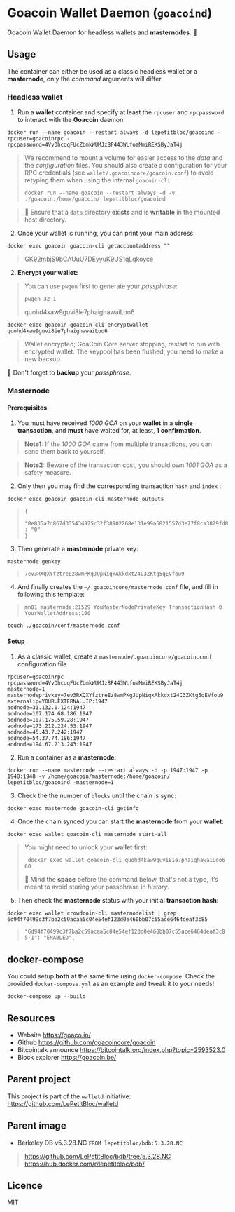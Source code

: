 # Goacoin Wallet Daemon (`goacoind`)
Goacoin Wallet Daemon for headless wallets and **masternodes**. :palm_tree:

## Usage
The container can either be used as a classic headless wallet or a **masternode**, only the *command* arguments will differ.

### Headless wallet
1. Run a **wallet** container and specify at least the `rpcuser` and `rpcpassword` to interact with the **Goacoin** daemon:
```
docker run --name goacoin --restart always -d lepetitbloc/goacoind -rpcuser=goacoinrpc -rpcpassword=4VvDhcoqFUcZbmkWUMJz8P443WLfoaMmiREKSByJaT4j
```
> We recommend to mount a volume for easier access to the *data* and the *configuration* files.
> You should also create a configuration for your RPC credentials (see `wallet/.goacoincore/goacoin.conf`) to avoid retyping them when using the internal `goacoin-cli`.
> ```
> docker run --name goacoin --restart always -d -v ./goacoin:/home/goacoin/ lepetitbloc/goacoind
> ```

> :snake: Ensure that a `data` directory **exists** and is **writable** in the mounted host directory.

2. Once your wallet is running, you can print your main address:
```
docker exec goacoin goacoin-cli getaccountaddress ""
```
> GK92mbjS9bCAUuU7DEyyuK9US1qLqkoyce

2. **Encrypt your wallet:**
> You can use `pwgen` first to generate your *passphrase*:
> ```
> pwgen 32 1
> ```
> quohd4kaw9guvi8ie7phaighawaiLoo6
```
docker exec goacoin goacoin-cli encryptwallet quohd4kaw9guvi8ie7phaighawaiLoo6
```
> Wallet encrypted; GoaCoin Core server stopping, restart to run with encrypted wallet. The keypool has been flushed, you need to make a new backup.

:ocean: Don't forget to **backup** your *passphrase*.

### Masternode

#### Prerequisites
1. You must have received *1000 GOA* on your **wallet** in a **single transaction**, and **must** have waited for, at least, **1 confirmation**.
> **Note1:** If the *1000 GOA* came from multiple transactions, you can send them back to yourself.

> **Note2:** Beware of the transaction cost, you should own *1001 GOA* as a safety measure.

2. Only then you may find the corresponding transaction `hash` and `index` :
```
docker exec goacoin goacoin-cli masternode outputs
```
>```
>{
>  "8e835a7d867d335434925c32f38902268e131e99a5821557d3e77f8ca3829fd8" : "0"
>}
>```

3. Then generate a **masternode** private key:
```
masternode genkey
```
>```
>7ev3RXQXYfztreEz8wmPKgJUpNiqkAkkdxt24C3ZKtg5qEVfou9
>```

4. And finally creates the `~/.goacoincore/masternode.conf` file, and fill in following this template:
> `mn01 masternode:21529 YouMasterNodePrivateKey TransactionHash 0 YourWalletAddress:100`
```
touch ./goacoin/conf/masternode.conf
```

#### Setup
1. As a classic wallet, create a `masternode/.goacoincore/goacoin.conf` configuration file
```
rpcuser=goacoinrpc
rpcpassword=4VvDhcoqFUcZbmkWUMJz8P443WLfoaMmiREKSByJaT4j
masternode=1
masternodeprivkey=7ev3RXQXYfztreEz8wmPKgJUpNiqkAkkdxt24C3ZKtg5qEVfou9
externalip=YOUR.EXTERNAL.IP:1947
addnode=31.132.0.124:1947
addnode=107.174.68.186:1947
addnode=107.175.59.28:1947
addnode=173.212.224.53:1947
addnode=45.43.7.242:1947
addnode=54.37.74.186:1947
addnode=194.67.213.243:1947
```

2. Run a container as a **masternode**:
```
docker run --name masternode --restart always -d -p 1947:1947 -p 1948:1948 -v /home/goacoin/masternode:/home/goacoin/ lepetitbloc/goacoind -masternode=1
```

3. Check the the number of `blocks` until the chain is sync:
```
docker exec masternode goacoin-cli getinfo
```

4. Once the chain synced you can start the **masternode** from your **wallet**:
```
docker exec wallet goacoin-cli masternode start-all
```
> You might need to unlock your **wallet** first:
> ```
>  docker exec wallet goacoin-cli quohd4kaw9guvi8ie7phaighawaiLoo6 60
> ```
> :snake: Mind the **space** before the command below, that's not a typo, it’s meant to avoid storing your passphrase in *history*.

5. Then check the **masternode** status with your initial **transaction hash**:
```
docker exec wallet crowdcoin-cli masternodelist | grep 6d94f70499c3f7ba2c59acaa5c04e54ef123d0e460bb07c55ace6464deaf3c85
```
> `"6d94f70499c3f7ba2c59acaa5c04e54ef123d0e460bb07c55ace6464deaf3c85-1": "ENABLED",`

## docker-compose
You could setup **both** at the same time using `docker-compose`.
Check the provided `docker-compose.yml` as an example and tweak it to your needs!
```
docker-compose up --build
```

## Resources
* Website https://goaco.in/
* Github https://github.com/goacoincore/goacoin
* Bitcointalk announce https://bitcointalk.org/index.php?topic=2593523.0
* Block explorer https://goacoin.be/

## Parent project
This project is part of the `walletd` initiative:
https://github.com/LePetitBloc/walletd

## Parent image
- Berkeley DB v5.3.28.NC
`FROM lepetitbloc/bdb:5.3.28.NC`
> https://github.com/LePetitBloc/bdb/tree/5.3.28.NC
> https://hub.docker.com/r/lepetitbloc/bdb/

## Licence
MIT
